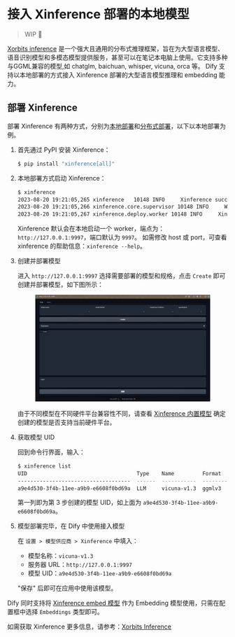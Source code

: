 # 接入 Xinference 部署的本地模型

> WIP 🚧

[Xorbits inference](https://github.com/xorbitsai/inference) 是一个强大且通用的分布式推理框架，旨在为大型语言模型、语音识别模型和多模态模型提供服务，甚至可以在笔记本电脑上使用。它支持多种与GGML兼容的模型,如 chatglm, baichuan, whisper, vicuna, orca 等。
Dify 支持以本地部署的方式接入 Xinference 部署的大型语言模型推理和 embedding 能力。

## 部署 Xinference

部署 Xinference 有两种方式，分别为[本地部署](https://github.com/xorbitsai/inference/blob/main/README_zh_CN.md#%E6%9C%AC%E5%9C%B0%E9%83%A8%E7%BD%B2)和[分布式部署](https://github.com/xorbitsai/inference/blob/main/README_zh_CN.md#%E5%88%86%E5%B8%83%E5%BC%8F%E9%83%A8%E7%BD%B2)，以下以本地部署为例。

1. 首先通过 PyPI 安装 Xinference：

    ```bash
    $ pip install "xinference[all]"
    ```

2. 本地部署方式启动 Xinference：

    ```bash
    $ xinference
    2023-08-20 19:21:05,265 xinference   10148 INFO     Xinference successfully started. Endpoint: http://127.0.0.1:9997
    2023-08-20 19:21:05,266 xinference.core.supervisor 10148 INFO     Worker 127.0.0.1:37822 has been added successfully
    2023-08-20 19:21:05,267 xinference.deploy.worker 10148 INFO     Xinference worker successfully started.
    ```
   
    Xinference 默认会在本地启动一个 worker，端点为：`http://127.0.0.1:9997`，端口默认为 `9997`。
    如需修改 host 或 port，可查看 xinference 的帮助信息：`xinference --help`。

3. 创建并部署模型
    
    进入 `http://127.0.0.1:9997` 选择需要部署的模型和规格，点击 `Create` 即可创建并部署模型，如下图所示：

    <figure><img src="../../.gitbook/assets/xinference-webpage.png" alt=""><figcaption></figcaption></figure>
   
   由于不同模型在不同硬件平台兼容性不同，请查看 [Xinference 内置模型](https://inference.readthedocs.io/en/latest/models/builtin/index.html) 确定创建的模型是否支持当前硬件平台。

4. 获取模型 UID

   回到命令行界面，输入：

    ```bash
    $ xinference list
    UID                                   Type    Name         Format      Size (in billions)  Quantization
    ------------------------------------  ------  -----------  --------  --------------------  --------------
    a9e4d530-3f4b-11ee-a9b9-e6608f0bd69a  LLM     vicuna-v1.3  ggmlv3                       7  q2_K
   ```
   
   第一列即为第 3 步创建的模型 UID，如上面为 `a9e4d530-3f4b-11ee-a9b9-e6608f0bd69a`。

5. 模型部署完毕，在 Dify 中使用接入模型

   在 `设置 > 模型供应商 > Xinference` 中填入：

   - 模型名称：`vicuna-v1.3`
   - 服务器 URL：`http://127.0.0.1:9997`
   - 模型 UID：`a9e4d530-3f4b-11ee-a9b9-e6608f0bd69a`

   "保存" 后即可在应用中使用该模型。

Dify 同时支持将 [Xinference embed 模型](https://github.com/xorbitsai/inference/blob/main/README_zh_CN.md#%E5%86%85%E7%BD%AE%E6%A8%A1%E5%9E%8B) 作为 Embedding 模型使用，只需在配置框中选择 `Embeddings` 类型即可。

如需获取 Xinference 更多信息，请参考：[Xorbits Inference](https://github.com/xorbitsai/inference/blob/main/README_zh_CN.md)